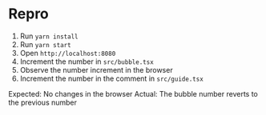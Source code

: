 # Repro

1. Run `yarn install`
2. Run `yarn start`
3. Open `http://localhost:8080`
4. Increment the number in `src/bubble.tsx`
5. Observe the number increment in the browser
6. Increment the number in the comment in `src/guide.tsx`

Expected: No changes in the browser
Actual: The bubble number reverts to the previous number
